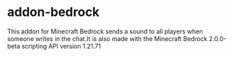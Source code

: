 # addon-bedrock
This addon for Minecraft Bedrock sends a sound to all players when someone writes in the chat.It is also made with the Minecraft Bedrock 2.0.0-beta scripting API version 1.21.71
